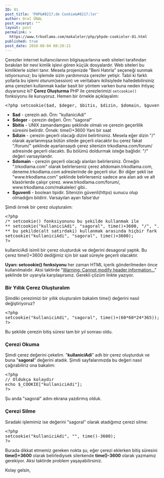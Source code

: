 ```yaml
---
ID: 81
post_title: 'PHP&#8217;de Cookie&#8217;ler'
author: Oral ÜNAL
post_excerpt: ""
layout: post
permalink: >
  https://www.trkodlama.com/makaleler/php/phpde-cookieler-81.html
published: true
post_date: 2010-08-04 08:20:21
---
```

Çerezler internet kullanıcılarının bilgisayarlarına web siteleri tarafından bırakılan bir nevi kimlik işlevi gören küçük dosyalardır. Web siteleri bu kimliklerle sizleri tanır.
Mesela projenizde "Beni Hatırla" seçeneği sunmak istiyorsunuz; bu işlemde sizin yardımınıza çerezler yetişir. Tabii ki farklı yollarla bu işlemi oturum(session) ve veritabanı ikilisiylede halledebilirsiniz ama çerezleri kullanmak kadar basit bir yöntem varken buna neden ihtiyaç duyarsınız ki?
<strong>Çerez Oluşturma</strong>
PHP ile çerezlerimizi <code class="prettyprint lang-php" data-start-line="1" data-visibility="visible" data-highlight="" data-caption="">setcookie()</code> fonksiyonu ile kuruyoruz. Hemen bir örnekle açıklayalım:
<pre class="prettyprint lang-php" data-start-line="1" data-visibility="visible" data-highlight="" data-caption="">&lt;?php setcookie($ad, $deger, $bitis, $dizin, $domain, $guvenli); ?&gt;</pre>
<ul>
 	<li><strong>$ad</strong> - çerezin adı. Örn: "kullaniciAdi"</li>
 	<li><strong>$deger</strong> - çerezin değeri. Örn: "sagoral"</li>
 	<li><strong>$bitis</strong> - UNIX zamandamgası şeklinde olmalı ve çerezin geçerlilik süresini belirdir. Örnek: time()+3600 Yani bir saat</li>
 	<li><strong>$dizin</strong> - çerezin geçerli olacağı dizini belirtirsiniz.
Mesela eğer dizin "/" olarak ayarlanmışsa bütün sitede geçerli olacaktır bu çerez fakat "/forum/" şeklinde ayarlansaydı çerez sitenizin trkodlama.com/forum/ adresinde geçerli olacaktı.
Bu bölümü doldurmak isteğe bağlıdır. "/" değeri varsayılandır.</li>
 	<li><strong>$domain</strong> - çerezin geçerli olacağı alanları belirlersiniz.
Örneğin ".trkodlama.com" olarak belirlerseniz çerez altdomain.trkodlama.com, deneme.trkodlama.com adreslerinde de geçerli olur.
Bir diğer şekli ise "www.trkodlama.com" şeklinde belirlerseniz sadece ana alan adı ve alt klasörlerde çalışır çerez. www.trkodlama.com/forum/, www.trkodlama.com/makaleler/ gibi..</li>
 	<li><strong>$guvenli</strong> - boolean tipidir. Sitenizin güvenli(https) sunucu olup olmadığını bildirir. Varsayılan ayarı false'dur</li>
</ul>
Şimdi örnek bir çerez oluşturalım:
<pre class="prettyprint lang-php" data-start-line="1" data-visibility="visible" data-highlight="" data-caption="">&lt;?php
/* setcookie() fonksiyonunu bu şekilde kullanmak ile
** setcookie("kullaniciAdi", "sagoral", time()+3600, "/", ".trkodlama.com", false);
** bu şekilde(alt satırdaki) kullanmak arasında hiçbir fark yoktur. */
setcookie("kullaniciAdi", "sagoral", time()+3600);
?&gt;</pre>
kullaniciAdi isimli bir çerez oluşturduk ve değerini desagoral yaptık. Bu çerez time()+3600 dediğimiz için bir saat süreyle geçerli olacaktır.

<strong>Uyarı: setcookie() fonksiyonu</strong> her zaman HTML içerik gönderilmeden önce kullanılmalıdır. Aksi taktirde "<a title="Warning: Cannot modify header information" href="http://www.trkodlama.com/makaleler/php/warning-cannot-modify-header-information-78.html">Warning: Cannot modify header information...</a>" şeklinde bir uyarıyla karşılaşırsınız. Gerekli çözüm linkte yazıyor.
<h3>Bir Yıllık Çerez Oluşturalım</h3>
Şimdiki çerezimizi bir yıllık oluşturalım bakalım time() değerini nasıl değiştiriyoruz?
<pre class="prettyprint lang-php" data-start-line="1" data-visibility="visible" data-highlight="" data-caption="">&lt;?php
setcookie("kullaniciAdi", "sagoral", time()+(60*60*24*365));
?&gt;</pre>
Bu şekilde çerezin bitiş süresi tam bir yıl sonrası oldu.
<h3>Çerezi Okuma</h3>
Şimdi çerez değerini çekelim. "<strong>kullaniciAdi</strong>" adlı bir çerez oluşturduk ve buna "<strong>sagoral</strong>" değerini atadık. Şimdi sayfalarımızda bu değeri nasıl çağırabiliriz ona bakalım:
<pre class="prettyprint lang-php" data-start-line="1" data-visibility="visible" data-highlight="" data-caption="">&lt;?php
// Oldukça kolaydır
echo $_COOKIE["kullaniciAdi"];
?&gt;</pre>
Şu anda "sagoral" adını ekrana yazdırmış olduk.
<h3>Çerezi Silme</h3>
Sıradaki işlemimiz ise değerini "sagoral" olarak atadığımız çerezi silme:
<pre class="prettyprint lang-php" data-start-line="1" data-visibility="visible" data-highlight="" data-caption="">&lt;?php
setcookie("kullaniciAdi", "", time()-3600);
?&gt;</pre>
Burada dikkat etmemiz gereken nokta şu, eğer çerezi eklerken bitiş süresini <strong>time()+3600</strong> olarak belirlediysek silerkende <strong>time()-3600</strong> olarak yazmamız gerekiyor. Aksi taktirde problem yaşayabilirsiniz.

Kolay gelsin,